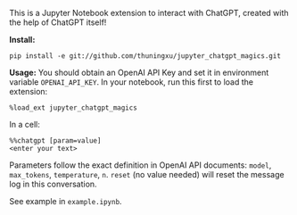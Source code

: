 This is a Jupyter Notebook extension to interact with ChatGPT, created with the help of ChatGPT itself!

**Install:**
```
pip install -e git://github.com/thuningxu/jupyter_chatgpt_magics.git
```

**Usage:**
You should obtain an OpenAI API Key and set it in environment variable `OPENAI_API_KEY`. In your notebook, run this first to load the extension:
```
%load_ext jupyter_chatgpt_magics
```

In a cell:
```
%%chatgpt [param=value]
<enter your text>
```

Parameters follow the exact definition in OpenAI API documents: `model`, `max_tokens`, `temperature`, `n`. `reset` (no value needed) will reset the message log in this conversation.


See example in `example.ipynb`.
